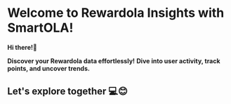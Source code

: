 # Welcome to Rewardola Insights with SmartOLA!

**Hi there!👋** 

**Discover your Rewardola data effortlessly!** 
**Dive into user activity, track points, and uncover trends.** 

## Let's explore together 💻😊